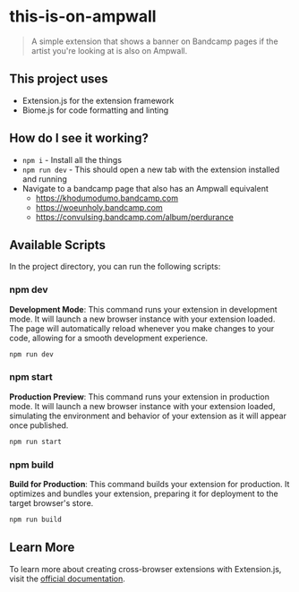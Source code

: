 # this-is-on-ampwall

> A simple extension that shows a banner on Bandcamp pages if the artist you're looking at is also on Ampwall.

## This project uses

- Extension.js for the extension framework
- Biome.js for code formatting and linting

## How do I see it working? 

- `npm i` - Install all the things
- `npm run dev` - This should open a new tab with the extension installed and running
- Navigate to a bandcamp page that also has an Ampwall equivalent
  - https://khodumodumo.bandcamp.com
  - https://woeunholy.bandcamp.com
  - https://convulsing.bandcamp.com/album/perdurance


## Available Scripts

In the project directory, you can run the following scripts:

### npm dev

**Development Mode**: This command runs your extension in development mode. It will launch a new browser instance with your extension loaded. The page will automatically reload whenever you make changes to your code, allowing for a smooth development experience.

```bash
npm run dev
```

### npm start

**Production Preview**: This command runs your extension in production mode. It will launch a new browser instance with your extension loaded, simulating the environment and behavior of your extension as it will appear once published.

```bash
npm run start
```

### npm build

**Build for Production**: This command builds your extension for production. It optimizes and bundles your extension, preparing it for deployment to the target browser's store.

```bash
npm run build
```

## Learn More

To learn more about creating cross-browser extensions with Extension.js, visit the [official documentation](https://extension.js.org).
